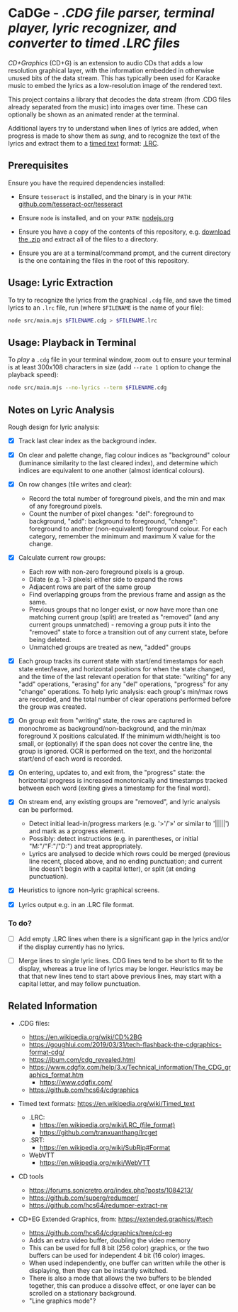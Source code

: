 # CaDGe - *.CDG file parser, terminal player, lyric recognizer, and converter to timed .LRC files*

*CD+Graphics* (CD+G) is an extension to audio CDs that adds a low resolution graphical layer, with the information embedded in otherwise unused bits of the data stream.  This has typically been used for Karaoke music to embed the lyrics as a low-resolution image of the rendered text.

This project contains a library that decodes the data stream (from .CDG files already separated from the music) into images over time.  These can optionally be shown as an animated render at the terminal.  

Additional layers try to understand when lines of lyrics are added, when progress is made to show them as *sung*, and to recognize the text of the lyrics and extract them to a [timed text](https://en.wikipedia.org/wiki/Timed_text) format: [.LRC](https://en.wikipedia.org/wiki/LRC_(file_format)).


## Prerequisites

Ensure you have the required dependencies installed:

* Ensure `tesseract` is installed, and the binary is in your `PATH`: [github.com/tesseract-ocr/tesseract](https://github.com/tesseract-ocr/tesseract?tab=readme-ov-file#installing-tesseract)

* Ensure `node` is installed, and on your `PATH`: [nodejs.org](https://nodejs.org/en/download)

* Ensure you have a copy of the contents of this repository, e.g. [download the .zip](https://github.com/danielgjackson/cadge/archive/refs/heads/main.zip) and extract all of the files to a directory.

* Ensure you are at a terminal/command prompt, and the current directory is the one containing the files in the root of this repository.


## Usage: Lyric Extraction

To try to recognize the lyrics from the graphical `.cdg` file, and save the timed lyrics to an `.lrc` file, run (where `$FILENAME` is the name of your file):

```bash
node src/main.mjs $FILENAME.cdg > $FILENAME.lrc
```


## Usage: Playback in Terminal

To *play* a `.cdg` file in your terminal window, zoom out to ensure your terminal is at least 300x108 characters in size (add `--rate 1` option to change the playback speed):

```bash
node src/main.mjs --no-lyrics --term $FILENAME.cdg
```


## Notes on Lyric Analysis

Rough design for lyric analysis:

* [x] Track last clear index as the background index.

* [x] On clear and palette change, flag colour indices as "background" colour (luminance similarity to the last cleared index), and determine which indices are equivalent to one another (almost identical colours).

* [x] On row changes (tile writes and clear):
  * Record the total number of foreground pixels, and the min and max of any foreground pixels.
  * Count the number of pixel changes: "del": foreground to background, "add": background to foreground, "change": foreground to another (non-equivalent) foreground colour. For each category, remember the minimum and maximum X value for the change.

* [x] Calculate current row groups:
  * Each row with non-zero foreground pixels is a group.
  * Dilate (e.g. 1-3 pixels) either side to expand the rows
  * Adjacent rows are part of the same group
  * Find overlapping groups from the previous frame and assign as the same.
  * Previous groups that no longer exist, or now have more than one matching current group (split) are treated as "removed" (and any current groups unmatched) - removing a group puts it into the "removed" state to force a transition out of any current state, before being deleted.
  * Unmatched groups are treated as new, "added" groups

* [x] Each group tracks its current state with start/end timestamps for each state enter/leave, and horizontal positions for when the state changed, and the time of the last relevant operation for that state: "writing" for any "add" operations, "erasing" for any "del" operations, "progress" for any "change" operations. To help lyric analysis: each group's min/max rows are recorded, and the total number of clear operations performed before the group was created.

* [x] On group exit from "writing" state, the rows are captured in monochrome as background/non-background, and the min/max foreground X positions calculated. If the minimum width/height is too small, or (optionally) if the span does not cover the centre line, the group is ignored. OCR is performed on the text, and the horizontal start/end of each word is recorded.

* [x] On entering, updates to, and exit from, the "progress" state: the horizontal progress is increased monotonically and timestamps tracked between each word (exiting gives a timestamp for the final word).

* [x] On stream end, any existing groups are "removed", and lyric analysis can be performed.
  * Detect initial lead-in/progress markers (e.g. '>'/'»' or similar to '|||||') and mark as a progress element.
  * Possibly: detect instructions (e.g. in parentheses, or initial "M:"/"F:"/"D:") and treat appropriately.
  * Lyrics are analysed to decide which rows could be merged (previous line recent, placed above, and no ending punctuation; and current line doesn't begin with a capital letter), or split (at ending punctuation).

* [x] Heuristics to ignore non-lyric graphical screens.

* [x] Lyrics output e.g. in an .LRC file format.

### To do?

* [ ] Add empty .LRC lines when there is a significant gap in the lyrics and/or if the display currently has no lyrics.

* [ ] Merge lines to single lyric lines.  CDG lines tend to be short to fit to the display, whereas a true line of lyrics may be longer.  Heuristics may be that that new lines tend to start above previous lines, may start with a capital letter, and may follow punctuation.


## Related Information

* .CDG files:
  * https://en.wikipedia.org/wiki/CD%2BG
  * https://goughlui.com/2019/03/31/tech-flashback-the-cdgraphics-format-cdg/
  * https://jbum.com/cdg_revealed.html
  * https://www.cdgfix.com/help/3.x/Technical_information/The_CDG_graphics_format.htm
    * https://www.cdgfix.com/
  * https://github.com/hcs64/cdgraphics

* Timed text formats: https://en.wikipedia.org/wiki/Timed_text
  * .LRC: 
    * https://en.wikipedia.org/wiki/LRC_(file_format)
    * https://github.com/tranxuanthang/lrcget
  * .SRT:
    * https://en.wikipedia.org/wiki/SubRip#Format
  * WebVTT
    * https://en.wikipedia.org/wiki/WebVTT

* CD tools
  * https://forums.sonicretro.org/index.php?posts/1084213/
  * https://github.com/superg/redumper/
  * https://github.com/hcs64/redumper-extract-rw

* CD+EG Extended Graphics, from: https://extended.graphics/#tech
  * https://github.com/hcs64/cdgraphics/tree/cd-eg
  * Adds an extra video buffer, doubling the video memory
  * This can be used for full 8 bit (256 color) graphics, or the two buffers can be used for independent 4 bit (16 color) images. 
  * When used independently, one buffer can written while the other is displaying, then they can be instantly switched. 
  * There is also a mode that allows the two buffers to be blended together, this can produce a dissolve effect, or one layer can be scrolled on a stationary background.
  * "Line graphics mode"?


<!--

Tesseract installation:
  * https://github.com/tesseract-ocr/tessdoc/blob/main/Installation.md
  * Windows: "%LOCALAPPDATA%\Programs\Tesseract-OCR\tesseract.exe"

```cmd
@rem --psm single_line
type test.bmp | tesseract - - quiet hocr > test.txt
type test.txt
```

Test:

```
node src/main.mjs --term --rate 5 _local/data/test.cdg
node src/main.mjs --analyze-dump --analyzeAfter 12 --analyzeBefore -13.5 _local/data/test.cdg
node src/main.mjs --analyze-dump _local/data/test.cdg --verbose --maxDuration 2.2
node src/main.mjs --lyrics-dump _local/data/test.cdg --maxDuration 20
node src/main.mjs _local/data/test.cdg > test.lrc
```

-->

